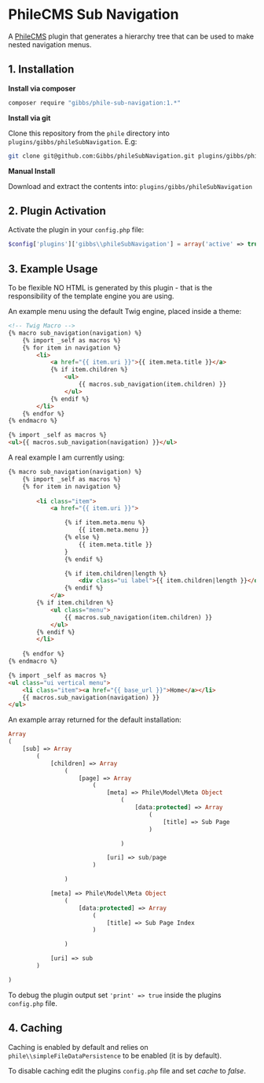 PhileCMS Sub Navigation
=======================

A [PhileCMS](https://github.com/PhileCMS/Phile) plugin that generates a
hierarchy tree that can be used to make nested navigation menus.

## 1. Installation

**Install via composer**

```bash
composer require "gibbs/phile-sub-navigation:1.*"
```

**Install via git**

Clone this repository from the ```phile``` directory into 
```plugins/gibbs/phileSubNavigation```. E.g:

```bash
git clone git@github.com:Gibbs/phileSubNavigation.git plugins/gibbs/phileSubNavigation
```

**Manual Install**

Download and extract the contents into: ```plugins/gibbs/phileSubNavigation```

## 2. Plugin Activation

Activate the plugin in your ```config.php``` file:

```php
$config['plugins']['gibbs\\phileSubNavigation'] = array('active' => true);
```

## 3. Example Usage

To be flexible NO HTML is generated by this plugin - that is the responsibility 
of the template engine you are using.

An example menu using the default Twig engine, placed inside a theme:

~~~html
<!-- Twig Macro -->
{% macro sub_navigation(navigation) %}
	{% import _self as macros %}
	{% for item in navigation %}
		<li>
			<a href="{{ item.uri }}">{{ item.meta.title }}</a>
			{% if item.children %}
				<ul>
					{{ macros.sub_navigation(item.children) }}
				</ul>
			{% endif %}
		</li>
	{% endfor %}
{% endmacro %}

{% import _self as macros %}
<ul>{{ macros.sub_navigation(navigation) }}</ul>
~~~

A real example I am currently using:

~~~html
{% macro sub_navigation(navigation) %}
	{% import _self as macros %}
	{% for item in navigation %}
		
		<li class="item">
			<a href="{{ item.uri }}">

				{% if item.meta.menu %}
					{{ item.meta.menu }}
				{% else %}
					{{ item.meta.title }} 
				}
				{% endif %}

				{% if item.children|length %}
					<div class="ui label">{{ item.children|length }}</div>
				{% endif %}
			</a>
		{% if item.children %}
			<ul class="menu">
				{{ macros.sub_navigation(item.children) }}
			</ul>
		{% endif %}
		</li>
		
	{% endfor %}
{% endmacro %}

{% import _self as macros %}
<ul class="ui vertical menu">
	<li class="item"><a href="{{ base_url }}">Home</a></li>
	{{ macros.sub_navigation(navigation) }}
</ul>
~~~

An example array returned for the default installation:

~~~php
Array
(
    [sub] => Array
        (
            [children] => Array
                (
                    [page] => Array
                        (
                            [meta] => Phile\Model\Meta Object
                                (
                                    [data:protected] => Array
                                        (
                                            [title] => Sub Page
                                        )

                                )

                            [uri] => sub/page
                        )

                )

            [meta] => Phile\Model\Meta Object
                (
                    [data:protected] => Array
                        (
                            [title] => Sub Page Index
                        )

                )

            [uri] => sub
        )

)
~~~

To debug the plugin output set ```'print' => true``` inside the plugins ```config.php```
file.

## 4. Caching

Caching is enabled by default and relies on ```phile\\simpleFileDataPersistence```
to be enabled (it is by default).

To disable caching edit the plugins ```config.php``` file and set *cache* to 
*false*.
